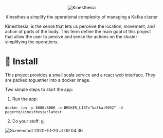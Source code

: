 
<p align="center">
  <img src="https://user-images.githubusercontent.com/261659/96519293-8e65d500-1264-11eb-831f-8750eb1977df.png" alt="Kinesthesia">
<p>

<p align="center">
Kinesthesia simplify the operational complexity of managing a Kafka cluster 
<p> 
  
Kinesthesia, is the sense that lets us perceive the location, movement, and action of parts of the body. This term define the main goal of this project  that allow the user to percive and sense the actions on the cluster simplifying the operations.


# 🚀 Install

This project provides a small scala service and a react web interface. They are  packed toguether into a docker image. 

Two simple steps to start the app:

1. Run the app:
```
docker run -p 8080:8080 -e BROKER_LIST="kafka:9092" -d pegerto/kinesthesia:latest
```

2. Do your stuff: [ui](http://localhost:8080)

![Screenshot 2020-10-20 at 00 04 36](https://user-images.githubusercontent.com/261659/96520859-e3efb100-1267-11eb-9b3a-21ad368f8752.png)
